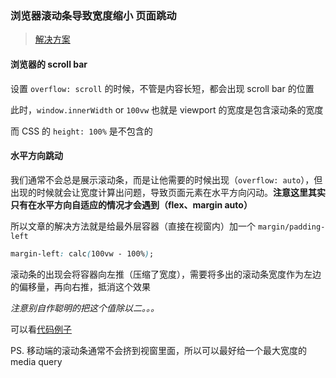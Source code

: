 ### 浏览器滚动条导致宽度缩小 页面跳动

> [解决方案](https://aykevl.nl/2014/09/fix-jumping-scrollbar)

#### 浏览器的 scroll bar

设置 `overflow: scroll` 的时候，不管是内容长短，都会出现 scroll bar 的位置

此时，`window.innerWidth` or `100vw` 也就是 viewport 的宽度是包含滚动条的宽度

而 CSS 的 `height: 100%` 是不包含的

#### 水平方向跳动

我们通常不会总是展示滚动条，而是让他需要的时候出现（`overflow: auto`），但出现的时候就会让宽度计算出问题，导致页面元素在水平方向闪动。**注意这里其实只有在水平方向自适应的情况才会遇到（flex、margin auto）**

所以文章的解决方法就是给最外层容器（直接在视窗内）加一个 `margin/padding-left`

```css
margin-left: calc(100vw - 100%);
```

滚动条的出现会将容器向左推（压缩了宽度），需要将多出的滚动条宽度作为左边的偏移量，再向右推，抵消这个效果

_注意别自作聪明的把这个值除以二。。。_

可以看[代码例子](https://codepen.io/anon/pen/NPgbKP)

PS. 移动端的滚动条通常不会挤到视窗里面，所以可以最好给一个最大宽度的 media query
